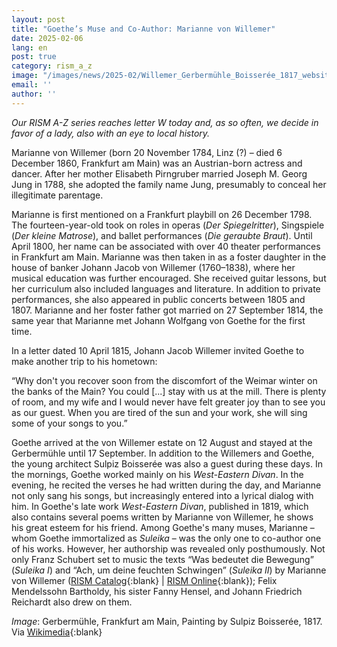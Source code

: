 ```yaml
---
layout: post
title: "Goethe’s Muse and Co-Author: Marianne von Willemer"
date: 2025-02-06
lang: en
post: true
category: rism_a_z
image: "/images/news/2025-02/Willemer_Gerbermühle_Boisserée_1817_website.jpg"
email: ''
author: ''
---
```


_Our RISM A-Z series reaches letter W today and, as so often, we decide in favor of a lady, also with an eye to local history._

Marianne von Willemer (born 20 November 1784, Linz (?) – died 6 December 1860, Frankfurt am Main) was an Austrian-born actress and dancer. After her mother Elisabeth Pirngruber married Joseph M. Georg Jung in 1788, she adopted the family name Jung, presumably to conceal her illegitimate parentage.

Marianne is first mentioned on a Frankfurt playbill on 26 December 1798. The fourteen-year-old took on roles in operas (_Der Spiegelritter_), Singspiele (_Der kleine Matrose_), and ballet performances (_Die geraubte Braut_). Until April 1800, her name can be associated with over 40 theater performances in Frankfurt am Main. Marianne was then taken in as a foster daughter in the house of banker Johann Jacob von Willemer (1760–1838), where her musical education was further encouraged. She received guitar lessons, but her curriculum also included languages and literature. In addition to private performances, she also appeared in public concerts between 1805 and 1807. Marianne and her foster father got married on 27 September 1814, the same year that Marianne met Johann Wolfgang von Goethe for the first time. 

In a letter dated 10 April 1815, Johann Jacob Willemer invited Goethe to make another trip to his hometown:

“Why don't you recover soon from the discomfort of the Weimar winter on the banks of the Main? You could [...] stay with us at the mill. There is plenty of room, and my wife and I would never have felt greater joy than to see you as our guest. When you are tired of the sun and your work, she will sing some of your songs to you.”

Goethe arrived at the von Willemer estate on 12 August and stayed at the Gerbermühle until 17 September. In addition to the Willemers and Goethe, the young architect Sulpiz Boisserée was also a guest during these days. In the mornings, Goethe worked mainly on his _West-Eastern Divan_. In the evening, he recited the verses he had written during the day, and Marianne not only sang his songs, but increasingly entered into a lyrical dialog with him. In Goethe's late work _West-Eastern Divan_, published in 1819, which also contains several poems written by Marianne von Willemer, he shows his great esteem for his friend. Among Goethe's many muses, Marianne – whom Goethe immortalized as _Suleika_ – was the only one to co-author one of his works. However, her authorship was revealed only posthumously. Not only Franz Schubert set to music the texts “Was bedeutet die Bewegung” (_Suleika I_) and “Ach, um deine feuchten Schwingen” (_Suleika II_) by Marianne von Willemer ([RISM Catalog](https://opac.rism.info/rism/Record/rismpe124852){:blank} \| [RISM Online](https://rism.online/people/124852){:blank}); Felix Mendelssohn Bartholdy, his sister Fanny Hensel, and Johann Friedrich Reichardt also drew on them.

_Image_: Gerbermühle, Frankfurt am Main, Painting by Sulpiz Boisserée, 1817. Via [Wikimedia](https://commons.wikimedia.org/wiki/File:Gerberm%C3%BChle_Boisser%C3%A9e_1817.jpg){:blank} 
 

